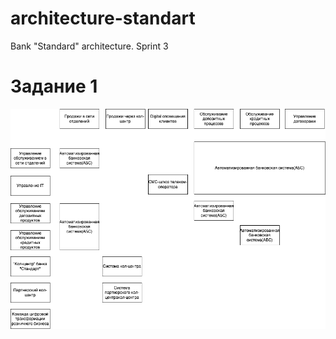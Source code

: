 # architecture-standart
Bank "Standard" architecture. Sprint 3

# Задание 1 
![it-ландшафт.png](Task1/it-%D0%BB%D0%B0%D0%BD%D0%B4%D1%88%D0%B0%D1%84%D1%82.png)

